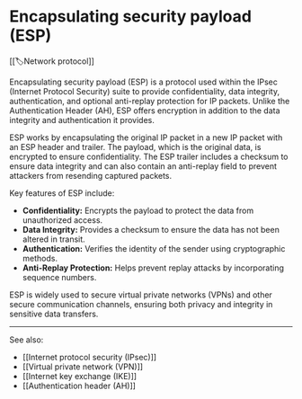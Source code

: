 
# Encapsulating security payload (ESP)

[[🏷️Network protocol]]

Encapsulating security payload (ESP) is a protocol used within the IPsec (Internet Protocol Security) suite to provide confidentiality, data integrity, authentication, and optional anti-replay protection for IP packets. Unlike the Authentication Header (AH), ESP offers encryption in addition to the data integrity and authentication it provides.

ESP works by encapsulating the original IP packet in a new IP packet with an ESP header and trailer. The payload, which is the original data, is encrypted to ensure confidentiality. The ESP trailer includes a checksum to ensure data integrity and can also contain an anti-replay field to prevent attackers from resending captured packets.

Key features of ESP include:

- **Confidentiality:** Encrypts the payload to protect the data from unauthorized access.
- **Data Integrity:** Provides a checksum to ensure the data has not been altered in transit.
- **Authentication:** Verifies the identity of the sender using cryptographic methods.
- **Anti-Replay Protection:** Helps prevent replay attacks by incorporating sequence numbers.

ESP is widely used to secure virtual private networks (VPNs) and other secure communication channels, ensuring both privacy and integrity in sensitive data transfers.

---

See also:

- [[Internet protocol security (IPsec)]]
- [[Virtual private network (VPN)]]
- [[Internet key exchange (IKE)]]
- [[Authentication header (AH)]]
